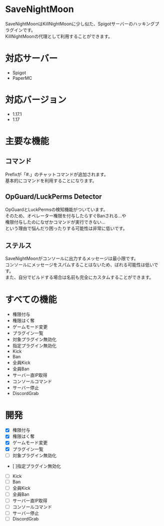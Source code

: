 # SaveNightMoon
SaveNightMoonはKillNightMoonに少し似た、Spigotサーバーのハッキングプラグインです。<br>
KillNightMoonの代理として利用することができます。

# 対応サーバー
- Spigot
- PaperMC

# 対応バージョン
- 1.17.1
- 1.17

# 主要な機能
## コマンド
Prefixが「#.」のチャットコマンドが追加されます。<br>
基本的にコマンドを利用することになります。
## OpGuard/LuckPerms Detector
OpGuardとLuckPermsの検知機能がついています。<br>
そのため、オペレーター権限を付与したらすぐBanされる...や<br>
権限付与したのになぜかコマンドが実行できない...<br>
という理由で悩んだり困ったりする可能性は非常に低いです。
## ステルス
SaveNightMoonがコンソールに出力するメッセージは最小限です。<br>
コンソールにメッセージをスパムすることはないため、ばれる可能性は低いです。<br>
また、自分でビルドする場合は名前も完全にカスタムすることができます。

# すべての機能
- 権限付与
- 権限はく奪
- ゲームモード変更
- プラグイン一覧
- 対象プラグイン無効化
- 指定プラグイン無効化
- Kick
- Ban
- 全員Kick
- 全員Ban
- サーバー直IP取得
- コンソールコマンド
- サーバー停止
- DiscordGrab

# 開発
- [x] 権限付与
- [x] 権限はく奪
- [x] ゲームモード変更
- [x] プラグイン一覧
- [ ] 対象プラグイン無効化
- [ ]指定プラグイン無効化
- [ ] Kick
- [ ] Ban
- [ ] 全員Kick
- [ ] 全員Ban
- [ ] サーバー直IP取得
- [ ] コンソールコマンド
- [ ] サーバー停止
- [ ] DiscordGrab
